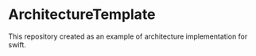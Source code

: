 # ArchitectureTemplate

This repository created as an example of architecture implementation for swift.

